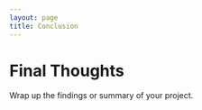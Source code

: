 ```yaml
---
layout: page
title: Conclusion
---
```


# Final Thoughts
Wrap up the findings or summary of your project.
